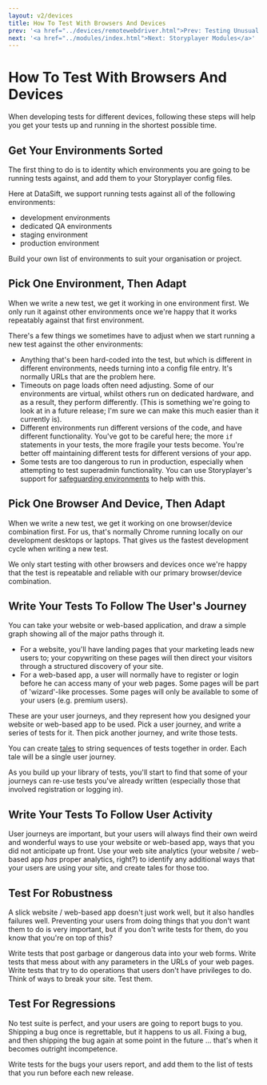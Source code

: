 ```yaml
---
layout: v2/devices
title: How To Test With Browsers And Devices
prev: '<a href="../devices/remotewebdriver.html">Prev: Testing Unusual Browsers Using The Remote WebDriver</a>'
next: '<a href="../modules/index.html">Next: Storyplayer Modules</a>'
---
```


# How To Test With Browsers And Devices

When developing tests for different devices, following these steps will help you get your tests up and running in the shortest possible time.

## Get Your Environments Sorted

The first thing to do is to identity which environments you are going to be running tests against, and add them to your Storyplayer config files.

Here at DataSift, we support running tests against all of the following environments:

* development environments
* dedicated QA environments
* staging environment
* production environment

Build your own list of environments to suit your organisation or project.

## Pick One Environment, Then Adapt

When we write a new test, we get it working in one environment first.  We only run it against other environments once we're happy that it works repeatably against that first environment.

There's a few things we sometimes have to adjust when we start running a new test against the other environments:

* Anything that's been hard-coded into the test, but which is different in different environments, needs turning into a config file entry.  It's normally URLs that are the problem here.
* Timeouts on page loads often need adjusting.  Some of our environments are virtual, whilst others run on dedicated hardware, and as a result, they perform differently.  (This is something we're going to look at in a future release; I'm sure we can make this much easier than it currently is).
* Different environments run different versions of the code, and have different functionality. You've got to be careful here; the more `if` statements in your tests, the more fragile your tests become.  You're better off maintaining different tests for different versions of your app.
* Some tests are too dangerous to run in production, especially when attempting to test superadmin functionality.  You can use Storyplayer's support for [safeguarding environments](../environments/safeguarding.html) to help with this.

## Pick One Browser And Device, Then Adapt

When we write a new test, we get it working on one browser/device combination first.  For us, that's normally Chrome running locally on our development desktops or laptops.  That gives us the fastest development cycle when writing a new test.

We only start testing with other browsers and devices once we're happy that the test is repeatable and reliable with our primary browser/device combination.

## Write Your Tests To Follow The User's Journey

You can take your website or web-based application, and draw a simple graph showing all of the major paths through it.

* For a website, you'll have landing pages that your marketing leads new users to; your copywriting on these pages will then direct your visitors through a structured discovery of your site.
* For a web-based app, a user will normally have to register or login before he can access many of your web pages.  Some pages will be part of 'wizard'-like processes.  Some pages will only be available to some of your users (e.g. premium users).

These are your user journeys, and they represent how you designed your website or web-based app to be used.  Pick a user journey, and write a series of tests for it.  Then pick another journey, and write those tests.

You can create [tales](../stories/tales.html) to string sequences of tests together in order.  Each tale will be a single user journey.

As you build up your library of tests, you'll start to find that some of your journeys can re-use tests you've already written (especially those that involved registration or logging in).

## Write Your Tests To Follow User Activity

User journeys are important, but your users will always find their own weird and wonderful ways to use your website or web-based app, ways that you did not anticipate up front.  Use your web site analytics (your website / web-based app _has_ proper analytics, right?) to identify any additional ways that your users are using your site, and create tales for those too.

## Test For Robustness

A slick website / web-based app doesn't just work well, but it also handles failures well.  Preventing your users from doing things that you don't want them to do is very important, but if you don't write tests for them, do you know that you're on top of this?

Write tests that post garbage or dangerous data into your web forms.  Write tests that mess about with any parameters in the URLs of your web pages.  Write tests that try to do operations that users don't have privileges to do.  Think of ways to break your site.  Test them.

## Test For Regressions

No test suite is perfect, and your users are going to report bugs to you.  Shipping a bug once is regrettable, but it happens to us all.  Fixing a bug, and then shipping the bug again at some point in the future ... that's when it becomes outright incompetence.

Write tests for the bugs your users report, and add them to the list of tests that you run before each new release.